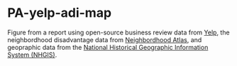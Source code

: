 # PA-yelp-adi-map

Figure from a report using open-source business review data from [Yelp](https://www.yelp.com/dataset), the neighbordhood disadvantage data from [Neighbordhood Atlas](https://www.neighborhoodatlas.medicine.wisc.edu), and geopraphic data from the [National Historical Geographic Information System (NHGIS)](https://www.nhgis.org).